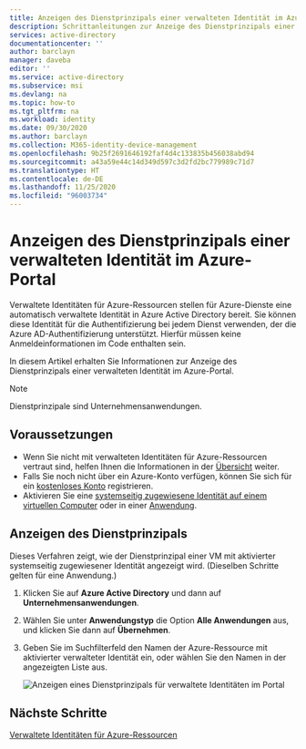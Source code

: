 ```yaml
---
title: Anzeigen des Dienstprinzipals einer verwalteten Identität im Azure-Portal – Azure AD
description: Schrittanleitungen zur Anzeige des Dienstprinzipals einer verwalteten Identität im Azure-Portal.
services: active-directory
documentationcenter: ''
author: barclayn
manager: daveba
editor: ''
ms.service: active-directory
ms.subservice: msi
ms.devlang: na
ms.topic: how-to
ms.tgt_pltfrm: na
ms.workload: identity
ms.date: 09/30/2020
ms.author: barclayn
ms.collection: M365-identity-device-management
ms.openlocfilehash: 9b25f2691646192faf4d4c133835b456038abd94
ms.sourcegitcommit: a43a59e44c14d349d597c3d2fd2bc779989c71d7
ms.translationtype: HT
ms.contentlocale: de-DE
ms.lasthandoff: 11/25/2020
ms.locfileid: "96003734"
---
```

# <a name="view-the-service-principal-of-a-managed-identity-in-the-azure-portal"></a>Anzeigen des Dienstprinzipals einer verwalteten Identität im Azure-Portal

Verwaltete Identitäten für Azure-Ressourcen stellen für Azure-Dienste eine automatisch verwaltete Identität in Azure Active Directory bereit. Sie können diese Identität für die Authentifizierung bei jedem Dienst verwenden, der die Azure AD-Authentifizierung unterstützt. Hierfür müssen keine Anmeldeinformationen im Code enthalten sein. 

In diesem Artikel erhalten Sie Informationen zur Anzeige des Dienstprinzipals einer verwalteten Identität im Azure-Portal.

 > [!NOTE] 
 > Dienstprinzipale sind Unternehmensanwendungen. 

## <a name="prerequisites"></a>Voraussetzungen

- Wenn Sie nicht mit verwalteten Identitäten für Azure-Ressourcen vertraut sind, helfen Ihnen die Informationen in der [Übersicht](overview.md) weiter.
- Falls Sie noch nicht über ein Azure-Konto verfügen, können Sie sich für ein [kostenloses Konto](https://azure.microsoft.com/free/) registrieren.
- Aktivieren Sie eine [systemseitig zugewiesene Identität auf einem virtuellen Computer](./qs-configure-portal-windows-vm.md#system-assigned-managed-identity) oder in einer [Anwendung](../../app-service/overview-managed-identity.md#add-a-system-assigned-identity).

## <a name="view-the-service-principal"></a>Anzeigen des Dienstprinzipals

Dieses Verfahren zeigt, wie der Dienstprinzipal einer VM mit aktivierter systemseitig zugewiesener Identität angezeigt wird. (Dieselben Schritte gelten für eine Anwendung.)

1. Klicken Sie auf **Azure Active Directory** und dann auf **Unternehmensanwendungen**.
2. Wählen Sie unter **Anwendungstyp** die Option **Alle Anwendungen** aus, und klicken Sie dann auf **Übernehmen**.
3. Geben Sie im Suchfilterfeld den Namen der Azure-Ressource mit aktivierter verwalteter Identität ein, oder wählen Sie den Namen in der angezeigten Liste aus.

   ![Anzeigen eines Dienstprinzipals für verwaltete Identitäten im Portal](./media/how-to-view-managed-identity-service-principal-portal/view-managed-identity-service-principal-portal.png)

## <a name="next-steps"></a>Nächste Schritte

[Verwaltete Identitäten für Azure-Ressourcen](./overview.md)